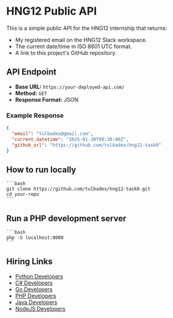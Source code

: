 # HNG12 Public API

This is a simple public API for the HNG12 internship that returns:
- My registered email on the HNG12 Slack workspace.
- The current date/time in ISO 8601 UTC format.
- A link to this project's GitHub repository.

## API Endpoint
- **Base URL:** `https://your-deployed-api.com/`
- **Method:** `GET`
- **Response Format:** JSON

### Example Response
```json
{
  "email": "tulbadex@gmail.com",
  "current_datetime": "2025-01-30T09:30:00Z",
  "github_url": "https://github.com/tulbadex/hng12-task0"
}
```
## How to run locally

    ```bash
    git clone https://github.com/tulbadex/hng12-task0.git
    cd your-repo
    ```

## Run a PHP development server
    ```bash
    php -S localhost:8000
    ```

## Hiring Links

- [Python Developers](https://hng.tech/hire/python-developers)
- [C# Developers](https://hng.tech/hire/csharp-developers)
- [Go Developers](https://hng.tech/hire/golang-developers)
- [PHP Developers](https://hng.tech/hire/php-developers)
- [Java Developers](https://hng.tech/hire/java-developers)
- [NodeJS Developers](https://hng.tech/hire/nodejs-developers)